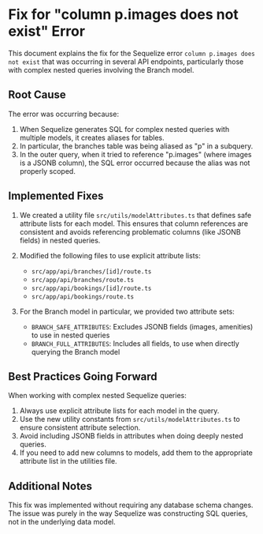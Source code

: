 # Fix for "column p.images does not exist" Error

This document explains the fix for the Sequelize error `column p.images does not exist` that was occurring in several API endpoints, particularly those with complex nested queries involving the Branch model.

## Root Cause

The error was occurring because:

1. When Sequelize generates SQL for complex nested queries with multiple models, it creates aliases for tables.
2. In particular, the branches table was being aliased as "p" in a subquery.
3. In the outer query, when it tried to reference "p.images" (where images is a JSONB column), the SQL error occurred because the alias was not properly scoped.

## Implemented Fixes

1. We created a utility file `src/utils/modelAttributes.ts` that defines safe attribute lists for each model. This ensures that column references are consistent and avoids referencing problematic columns (like JSONB fields) in nested queries.

2. Modified the following files to use explicit attribute lists:
   - `src/app/api/branches/[id]/route.ts`
   - `src/app/api/branches/route.ts`
   - `src/app/api/bookings/[id]/route.ts`
   - `src/app/api/bookings/route.ts`

3. For the Branch model in particular, we provided two attribute sets:
   - `BRANCH_SAFE_ATTRIBUTES`: Excludes JSONB fields (images, amenities) to use in nested queries
   - `BRANCH_FULL_ATTRIBUTES`: Includes all fields, to use when directly querying the Branch model

## Best Practices Going Forward

When working with complex nested Sequelize queries:

1. Always use explicit attribute lists for each model in the query.
2. Use the new utility constants from `src/utils/modelAttributes.ts` to ensure consistent attribute selection.
3. Avoid including JSONB fields in attributes when doing deeply nested queries.
4. If you need to add new columns to models, add them to the appropriate attribute list in the utilities file.

## Additional Notes

This fix was implemented without requiring any database schema changes. The issue was purely in the way Sequelize was constructing SQL queries, not in the underlying data model. 